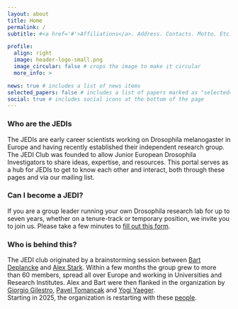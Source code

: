 ```yaml
---
layout: about
title: Home
permalink: /
subtitle: #<a href='#'>Affiliations</a>. Address. Contacts. Motto. Etc.

profile:
  align: right
  image: header-logo-small.png
  image_circular: false # crops the image to make it circular
  more_info: >

news: true # includes a list of news items
selected_papers: false # includes a list of papers marked as "selected={true}"
social: true # includes social icons at the bottom of the page
---
```


<p></p>
<h3> Who are the JEDIs</h3>
The JEDIs are early career scientists working on Drosophila melanogaster in Europe and having recently established their independent research group. 
<br>
The JEDI Club was founded to allow Junior European Drosophila Investigators to share ideas, expertise, and resources. This portal serves as a hub for JEDIs to get to know each other and interact, both through these pages and via our mailing list.
<p></p>

<h3> Can I become a JEDI?</h3>
If you are a group leader running your own Drosophila research lab for up to seven years, whether on a tenure-track or temporary position, we invite you to join us.
Please take a few minutes to <a href="https://docs.google.com/forms/d/1IdONgMWDSbpGU0yVqae886-zCuqj2-14dmhcGl-F8tU/viewform?edit_requested=true#responses">fill out this form</a>.

<h3> Who is behind this?</h3>
The JEDI club originated by a brainstorming session between <a href="https://www.epfl.ch/labs/deplanckelab/" target="_blank">Bart Deplancke</a> and <a href ="https://starklab.org/" target="_blanck">Alex Stark</a>. Within a few months the group grew to more than 60 members, spread all over Europe and working in Universities and Research Institutes. Alex and Bart were then flanked in the organization by <a href = "https://profiles.imperial.ac.uk/g.gilestro" target="_blank">Giorgio Gilestro</a>, <a href = "https://www.mpi-cbg.de/research/researchgroups/currentgroups/pavel-tomancak/group-leader" target="_blank">Pavel Tomancak</a> and <a href="https://www.linkedin.com/in/yogi-jaeger/" target="_blank">Yogi Yaeger</a>.
<br>
Starting in 2025, the organization is restarting with these <a href ="https://flies-jedi.github.io/people/">people</a>.
